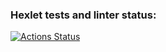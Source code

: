 ### Hexlet tests and linter status:
[![Actions Status](https://github.com/cuttlefish93/frontend-project-46/workflows/hexlet-check/badge.svg)](https://github.com/cuttlefish93/frontend-project-46/actions)